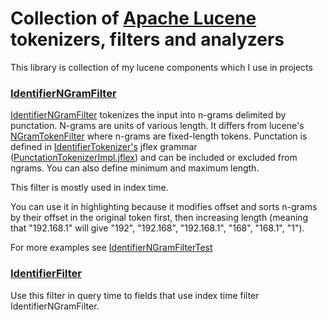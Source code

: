 # Collection of [Apache Lucene](http://lucene.apache.org) tokenizers, filters and analyzers

This library is collection of my lucene components which I use in projects

### [IdentifierNGramFilter](src/main/java/eu/hlavki/lucene/analysis/identifier/IdentifierNGramFilter.java)
[IdentifierNGramFilter](src/main/java/eu/hlavki/lucene/analysis/identifier/IdentifierNGramFilter.java) tokenizes the input into n-grams delimited by punctation. N-grams are units of
various length. It differs from lucene's [NGramTokenFilter](http://lucene.apache.org/core/5_4_0/analyzers-common/org/apache/lucene/analysis/ngram/NGramTokenFilter.html) where n-grams are fixed-length tokens.
Punctation is defined in [IdentifierTokenizer's](src/main/java/eu/hlavki/lucene/analysis/identifier/IdentifierTokenizer.java) jflex grammar ([PunctationTokenizerImpl.jflex](src/main/jflex/PunctationTokenizerImpl.jflex))
and can be included or excluded from ngrams. You can also define minimum and maximum length.

This filter is mostly used in index time.

You can use it in highlighting because it modifies offset and sorts n-grams by their offset in the original token first, then
increasing length (meaning that "192.168.1" will give "192", "192.168", "192.168.1", "168", "168.1", "1").

For more examples see [IdentifierNGramFilterTest](src/test/java/eu/hlavki/lucene/analysis/identifier/IdentifierNGramFilterTest.java)

### [IdentifierFilter](src/main/java/eu/hlavki/lucene/analysis/identifier/IdentifierFilter.java)

Use this filter in query time to fields that use index time filter IdentifierNGramFilter.
